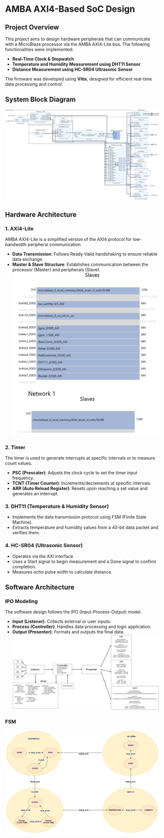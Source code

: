 # AMBA AXI4-Based SoC Design

## Project Overview
This project aims to design hardware peripherals that can communicate with a MicroBlaze processor via the AMBA AXI4-Lite bus. The following functionalities were implemented:

- **Real-Time Clock & Stopwatch**
- **Temperature and Humidity Measurement using DHT11 Sensor**
- **Distance Measurement using HC-SR04 Ultrasonic Sensor**

The firmware was developed using **Vitis**, designed for efficient real-time data processing and control.

## System Block Diagram
![System Block Diagram](image/block_diagram.png)

## Hardware Architecture
### 1. AXI4-Lite
AMBA AXI4-Lite is a simplified version of the AXI4 protocol for low-bandwidth peripheral communication.
- **Data Transmission**: Follows Ready-Valid handshaking to ensure reliable data exchange.
- **Master & Slave Structure**: Establishes communication between the processor (Master) and peripherals (Slave).
![System Block Diagram](image/memory_map.png)

### 2. Timer
The timer is used to generate interrupts at specific intervals or to measure count values.
- **PSC (Prescaler)**: Adjusts the clock cycle to set the timer input frequency.
- **TCNT (Timer Counter)**: Increments/decrements at specific intervals.
- **ARR (Auto Reload Register)**: Resets upon reaching a set value and generates an interrupt.

### 3. DHT11 (Temperature & Humidity Sensor)
- Implements the data transmission protocol using FSM (Finite State Machine).
- Extracts temperature and humidity values from a 40-bit data packet and verifies them.

### 4. HC-SR04 (Ultrasonic Sensor)
- Operates via the AXI interface.
- Uses a Start signal to begin measurement and a Done signal to confirm completion.
- Measures echo pulse width to calculate distance.

## Software Architecture
### IPO Modeling
The software design follows the IPO (Input-Process-Output) model.
- **Input (Listener)**: Collects external or user inputs.
- **Process (Controller)**: Handles data processing and logic application.
- **Output (Presenter)**: Formats and outputs the final data.
![System Block Diagram](image/ipo_model.png) 

### FSM
![System Block Diagram](image/fsm.png) 

